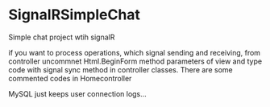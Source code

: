 # SignalRSimpleChat
Simple chat project wtih signalR

if you want to process operations, which signal sending and receiving, from controller
uncommnet Html.BeginForm method parameters of view and type code with signal sync method in controller classes. 
There are some commented codes in Homecontroller

MySQL just keeps user connection logs...

